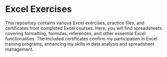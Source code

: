 # Excel Exercises  
This repository contains various Excel exercises, practice files, and certificates from completed Excel courses. Here, you will find spreadsheets covering formatting, formulas, references, and other essential Excel functionalities. The included certificates confirm my participation in Excel training programs, enhancing my skills in data analysis and spreadsheet management.


